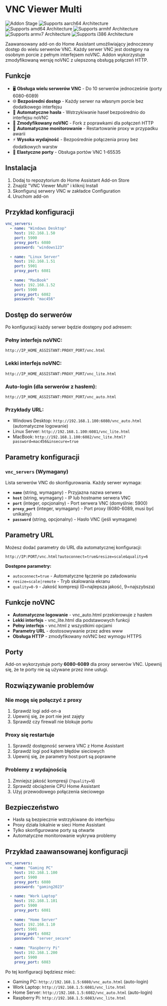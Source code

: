 # VNC Viewer Multi

![Addon Stage][stage-badge]
![Supports aarch64 Architecture][aarch64-badge]
![Supports amd64 Architecture][amd64-badge]
![Supports armhf Architecture][armhf-badge]
![Supports armv7 Architecture][armv7-badge]
![Supports i386 Architecture][i386-badge]

Zaawansowany add-on do Home Assistant umożliwiający jednoczesny dostęp do wielu serwerów VNC. Każdy serwer VNC jest dostępny na osobnym porcie z pełnym interfejsem noVNC. Addon wykorzystuje zmodyfikowaną wersję noVNC z ulepszoną obsługą połączeń HTTP.

## Funkcje

- 🖥️ **Obsługa wielu serwerów VNC** - Do 10 serwerów jednocześnie (porty 6080-6089)
- 🌐 **Bezpośredni dostęp** - Każdy serwer na własnym porcie bez dodatkowego interfejsu
- 🔐 **Automatyczne hasła** - Wstrzykiwanie haseł bezpośrednio do interfejsu noVNC
- 📱 **Zmodyfikowany noVNC** - Fork z poprawkami dla połączeń HTTP
- 🔄 **Automatyczne monitorowanie** - Restartowanie proxy w przypadku awarii
- ⚡ **Wysoka wydajność** - Bezpośrednie połączenia proxy bez dodatkowych warstw
- 🔧 **Elastyczne porty** - Obsługa portów VNC 1-65535

## Instalacja

1. Dodaj to repozytorium do Home Assistant Add-on Store
2. Znajdź "VNC Viewer Multi" i kliknij Install
3. Skonfiguruj serwery VNC w zakładce Configuration
4. Uruchom add-on

## Przykład konfiguracji

```yaml
vnc_servers:
  - name: "Windows Desktop"
    host: 192.168.1.50
    port: 5900
    proxy_port: 6080
    password: "windows123"
    
  - name: "Linux Server"
    host: 192.168.1.51
    port: 5901
    proxy_port: 6081
    
  - name: "MacBook"
    host: 192.168.1.52
    port: 5900
    proxy_port: 6082
    password: "mac456"
```

## Dostęp do serwerów

Po konfiguracji każdy serwer będzie dostępny pod adresem:

### Pełny interfejs noVNC:
```
http://IP_HOME_ASSISTANT:PROXY_PORT/vnc.html
```

### Lekki interfejs noVNC:
```
http://IP_HOME_ASSISTANT:PROXY_PORT/vnc_lite.html
```

### Auto-login (dla serwerów z hasłem):
```
http://IP_HOME_ASSISTANT:PROXY_PORT/vnc_auto.html
```

### Przykłady URL:
- Windows Desktop: `http://192.168.1.100:6080/vnc_auto.html` (automatyczne logowanie)
- Linux Server: `http://192.168.1.100:6081/vnc_lite.html`
- MacBook: `http://192.168.1.100:6082/vnc_lite.html?password=mac456&insecure=true`

## Parametry konfiguracji

### `vnc_servers` (Wymagany)

Lista serwerów VNC do skonfigurowania. Każdy serwer wymaga:

- **`name`** (string, wymagany) - Przyjazna nazwa serwera
- **`host`** (string, wymagany) - IP lub hostname serwera VNC
- **`port`** (integer, opcjonalny) - Port serwera VNC (domyślnie: 5900)  
- **`proxy_port`** (integer, wymagany) - Port proxy (6080-6089, musi być unikalny)
- **`password`** (string, opcjonalny) - Hasło VNC (jeśli wymagane)

## Parametry URL

Możesz dodać parametry do URL dla automatycznej konfiguracji:

```
http://IP:PORT/vnc.html?autoconnect=true&resize=scale&quality=6
```

**Dostępne parametry:**
- `autoconnect=true` - Automatyczne łączenie po załadowaniu
- `resize=scale|remote` - Tryb skalowania ekranu
- `quality=0-9` - Jakość kompresji (0=najlepsza jakość, 9=najszybsza)

## Funkcje noVNC

- **Automatyczne logowanie** - vnc_auto.html przekierowuje z hasłem
- **Lekki interfejs** - vnc_lite.html dla podstawowych funkcji  
- **Pełny interfejs** - vnc.html z wszystkimi opcjami
- **Parametry URL** - dostosowywanie przez adres www
- **Obsługa HTTP** - zmodyfikowany noVNC bez wymogu HTTPS

## Porty

Add-on wykorzystuje porty **6080-6089** dla proxy serwerów VNC. Upewnij się, że te porty nie są używane przez inne usługi.

## Rozwiązywanie problemów

### Nie mogę się połączyć z proxy
1. Sprawdź logi add-on-a
2. Upewnij się, że port nie jest zajęty
3. Sprawdź czy firewall nie blokuje portu

### Proxy się restartuje
1. Sprawdź dostępność serwera VNC z Home Assistant
2. Sprawdź logi pod kątem błędów sieciowych  
3. Upewnij się, że parametry host:port są poprawne

### Problemy z wydajnością
1. Zmniejsz jakość kompresji (`?quality=9`)
2. Sprawdź obciążenie CPU Home Assistant
3. Użyj przewodowego połączenia sieciowego

## Bezpieczeństwo

- Hasła są bezpiecznie wstrzykiwane do interfejsu
- Proxy działa lokalnie w sieci Home Assistant
- Tylko skonfigurowane porty są otwarte
- Automatyczne monitorowanie wykrywa problemy

## Przykład zaawansowanej konfiguracji

```yaml
vnc_servers:
  - name: "Gaming PC"
    host: 192.168.1.100
    port: 5900
    proxy_port: 6080
    password: "gaming2023"
    
  - name: "Work Laptop"
    host: 192.168.1.101
    port: 5900
    proxy_port: 6081
    
  - name: "Home Server"
    host: 192.168.1.10
    port: 5901
    proxy_port: 6082
    password: "server_secure"
    
  - name: "Raspberry Pi"
    host: 192.168.1.200
    port: 5900
    proxy_port: 6083
```

Po tej konfiguracji będziesz mieć:
- Gaming PC: `http://192.168.1.5:6080/vnc_auto.html` (auto-login)
- Work Laptop: `http://192.168.1.5:6081/vnc_lite.html`  
- Home Server: `http://192.168.1.5:6082/vnc_auto.html` (auto-login)
- Raspberry Pi: `http://192.168.1.5:6083/vnc_lite.html`

[stage-badge]: https://img.shields.io/badge/Addon%20stage-stable-green.svg
[aarch64-badge]: https://img.shields.io/badge/aarch64-yes-green.svg
[amd64-badge]: https://img.shields.io/badge/amd64-yes-green.svg
[armhf-badge]: https://img.shields.io/badge/armhf-yes-green.svg
[armv7-badge]: https://img.shields.io/badge/armv7-yes-green.svg
[i386-badge]: https://img.shields.io/badge/i386-yes-green.svg